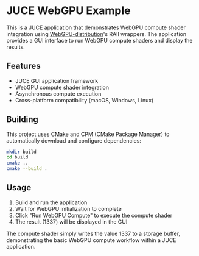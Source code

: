 # JUCE WebGPU Example

This is a JUCE application that demonstrates WebGPU compute shader integration using [WebGPU-distribution](https://github.com/eliemichel/WebGPU-distribution)'s RAII wrappers. The application provides a GUI interface to run WebGPU compute shaders and display the results.

## Features

- JUCE GUI application framework
- WebGPU compute shader integration
- Asynchronous compute execution
- Cross-platform compatibility (macOS, Windows, Linux)

## Building

This project uses CMake and CPM (CMake Package Manager) to automatically download and configure dependencies:

```bash
mkdir build
cd build
cmake ..
cmake --build .
```

## Usage

1. Build and run the application
2. Wait for WebGPU initialization to complete
3. Click "Run WebGPU Compute" to execute the compute shader
4. The result (1337) will be displayed in the GUI

The compute shader simply writes the value 1337 to a storage buffer, demonstrating the basic WebGPU compute workflow within a JUCE application.
